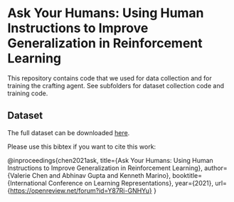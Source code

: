 # Ask Your Humans: Using Human Instructions to Improve Generalization in Reinforcement Learning

This repository contains code that we used for data collection and for training the crafting agent. See subfolders for dataset collection code and training code.

## Dataset

The full dataset can be downloaded [here](https://bit.ly/2GXROwf).


Please use this bibtex if you want to cite this work:

@inproceedings{chen2021ask,
title={Ask Your Humans: Using Human Instructions to Improve Generalization in Reinforcement Learning},
author={Valerie Chen and Abhinav Gupta and Kenneth Marino},
booktitle={International Conference on Learning Representations},
year={2021},
url={https://openreview.net/forum?id=Y87Ri-GNHYu}
}